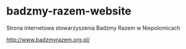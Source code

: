 # badzmy-razem-website
Strona internetowa stowarzyszenia Badzmy Razem w Niepolomicach

http://www.badzmyrazem.org.pl/